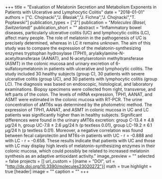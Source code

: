 +++
title = "Evaluation of Melatonin Secretion and Metabolism Exponents in Patients with Ulcerative and Lymphocytic Colitis"
date = "2018-01-01"
authors = ["C. Chojnacki","J. Błasiak","J. Fichna","J. Chojnacki","T. Popławski"]
publication_types = ["2"]
publication = "_Molecules (Basel, Switzerland)_"
publication_short = ""
abstract = "Inflammatory bowel diseases, particularly ulcerative colitis (UC) and lymphocytic colitis (LC), affect many people. The role of melatonin in the pathogenesis of UC is precisely determined, whereas in LC it remains unknown. The aim of this study was to compare the expression of the melatonin-synthesizing enzymes tryptophan hydroxylase (TPH1), arylalkylamine-N-acetyltransferase (AANAT), and N-acetylserotonin methyltransferase (ASMT) in the colonic mucosa and urinary excretion of 6-sulfatoxymelatonin in patients with ulcerative and lymphocytic colitis. The study included 30 healthy subjects (group C), 30 patients with severe ulcerative colitis (group UC), and 30 patients with lymphocytic colitis (group LC). The diagnosis was based on endoscopic, histological, and laboratory examinations. Biopsy specimens were collected from right, transverse, and left parts of the colon. The levels of mRNA expression, TPH1, AANAT, and ASMT were estimated in the colonic mucosa with RT-PCR. The urine concentration of aMT6s was determined by the photometric method. The expression of TPH1, AANAT, and ASMT in colonic mucosa in UC and LC patients was significantly higher than in healthy subjects. Significant differences were found in the urinary aMT6s excretion: group C-13.4 ± 4.8 µg/24 h, group UC-7.8 ± 2.6 µg/24 h (p textless 0.01), group LC-19.2 ± 6.1 µg/24 h (p textless 0.01). Moreover, a negative correlation was found between fecal calprotectin and MT6s-in patients with UC - r = -0.888 and with LC - r = -0.658. These results indicate that patients with UC and those with LC may display high levels of melatonin-synthesizing enzymes in their colonic mucosa, which could possibly be related to increased melatonin synthesis as an adaptive antioxidant activity."
image_preview = ""
selected = false
projects = []
url_custom = [{name = "DOI", url = "http://dx.doi.org/10.3390/molecules23020272"}]
math = true
highlight = true
[header]
image = ""
caption = ""
+++


